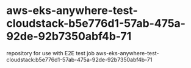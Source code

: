 # aws-eks-anywhere-test-cloudstack-b5e776d1-57ab-475a-92de-92b7350abf4b-71
repository for use with E2E test job aws-eks-anywhere-test-cloudstack:b5e776d1-57ab-475a-92de-92b7350abf4b-71
